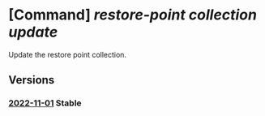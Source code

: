 # [Command] _restore-point collection update_

Update the restore point collection.

## Versions

### [2022-11-01](/Resources/mgmt-plane/L3N1YnNjcmlwdGlvbnMve30vcmVzb3VyY2Vncm91cHMve30vcHJvdmlkZXJzL21pY3Jvc29mdC5jb21wdXRlL3Jlc3RvcmVwb2ludGNvbGxlY3Rpb25zL3t9/2022-11-01.xml) **Stable**

<!-- mgmt-plane /subscriptions/{}/resourcegroups/{}/providers/microsoft.compute/restorepointcollections/{} 2022-11-01 -->
